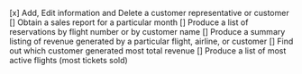 [x] Add, Edit information and Delete a customer representative or customer
[] Obtain a sales report for a particular month
[] Produce a list of reservations by flight number or by customer name
[] Produce a summary listing of revenue generated by a particular flight, airline, or customer
[] Find out which customer generated most total revenue
[] Produce a list of most active flights (most tickets sold)
